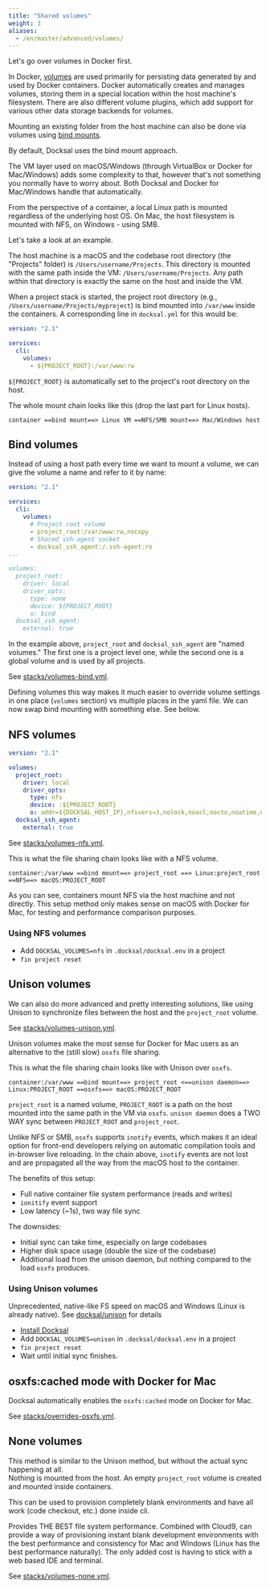 ```yaml
---
title: "Shared volumes"
weight: 3
aliases:
  - /en/master/advanced/volumes/
---
```



Let's go over volumes in Docker first. 

In Docker, [volumes](https://docs.docker.com/engine/admin/volumes/volumes/) are used primarily for persisting data 
generated by and used by Docker containers. Docker automatically creates and manages volumes, storing them in a special
location within the host machine's filesystem. There are also different volume plugins, which add support for 
various other data storage backends for volumes.

Mounting an existing folder from the host machine can also be done via volumes using 
[bind mounts](https://docs.docker.com/engine/admin/volumes/bind-mounts/). 

By default, Docksal uses the bind mount approach. 

The VM layer used on macOS/Windows (through VirtualBox or Docker for Mac/Windows) adds some complexity to that, however
that's not something you normally have to worry about. Both Docksal and Docker for Mac/Windows handle that automatically.
 
From the perspective of a container, a local Linux path is mounted regardless of the underlying host OS. 
On Mac, the host filesystem is mounted with NFS, on Windows - using SMB.

Let's take a look at an example.

The host machine is a macOS and the codebase root directory (the "Projects" folder) is `/Users/username/Projects`. 
This directory is mounted with the same path inside the VM: `/Users/username/Projects`. Any path within that directory 
is exactly the same on the host and inside the VM.

When a project stack is started, the project root directory (e.g., `/Users/username/Projects/myproject`) is bind mounted 
into `/var/www` inside the containers. A corresponding line in `docksal.yml` for this would be:

```yaml
version: "2.1"

services:
  cli:
    volumes:
      - ${PROJECT_ROOT}:/var/www:rw
```

`${PROJECT_ROOT}` is automatically set to the project's root directory on the host.

The whole mount chain looks like this (drop the last part for Linux hosts).

```
container ==bind mount==> Linux VM ==NFS/SMB mount==> Mac/Windows host   
```


## Bind volumes

Instead of using a host path every time we want to mount a volume, we can give the volume a name and refer to it by name: 

```yaml
version: "2.1"

services:
  cli:
    volumes:
      # Project root volume
      - project_root:/var/www:rw,nocopy
      # Shared ssh-agent socket
      - docksal_ssh_agent:/.ssh-agent:ro
...

volumes:
  project_root:
    driver: local
    driver_opts:
      type: none
      device: ${PROJECT_ROOT}
      o: bind
  docksal_ssh_agent:
    external: true
```

In the example above, `project_root` and `docksal_ssh_agent` are "named volumes." The first one is a project level one,
while the second one is a global volume and is used by all projects.

See [stacks/volumes-bind.yml](https://github.com/docksal/docksal/blob/master/stacks/volumes-bind.yml).

Defining volumes this way makes it much easier to override volume settings in one place (`volumes` section) vs multiple 
places in the yaml file. We can now swap bind mounting with something else. See below.


## NFS volumes

```yaml
version: "2.1"

volumes:
  project_root:
    driver: local
    driver_opts:
      type: nfs
      device: :${PROJECT_ROOT}
      o: addr=${DOCKSAL_HOST_IP},nfsvers=3,nolock,noacl,nocto,noatime,nodiratime,tcp,actimeo=1
  docksal_ssh_agent:
    external: true
```

See [stacks/volumes-nfs.yml](https://github.com/docksal/docksal/blob/master/stacks/volumes-nfs.yml).

This is what the file sharing chain looks like with a NFS volume. 

```
container:/var/www ==bind mount==> project_root ==> Linux:project_root ==NFS==> macOS:PROJECT_ROOT
```

As you can see, containers mount NFS via the host machine and not directly. This setup method only makes sense on macOS 
with Docker for Mac, for testing and performance comparison purposes.  

### Using NFS volumes

- Add `DOCKSAL_VOLUMES=nfs` in `.docksal/docksal.env` in a project
- `fin project reset`


## Unison volumes

We can also do more advanced and pretty interesting solutions, like using Unison to synchronize files between the host 
and the `project_root` volume. 

See [stacks/volumes-unison.yml](https://github.com/docksal/docksal/blob/master/stacks/volumes-unison.yml).

Unison volumes make the most sense for Docker for Mac users as an alternative to the (still slow) `osxfs` file sharing.

This is what the file sharing chain looks like with Unison over `osxfs`. 

```
container:/var/www ==bind mount==> project_root <==unison daemon==> Linux:PROJECT_ROOT ==osxfs==> macOS:PROJECT_ROOT
```

`project_root` is a named volume, `PROJECT_ROOT` is a path on the host mounted into the same path in the VM via `osxfs`. 
`unison daemon` does a TWO WAY sync between `PROJECT_ROOT` and `project_root`.

Unlike NFS or SMB, `osxfs` supports `inotify` events, which makes it an ideal option for front-end developers relying on
automatic compilation tools and in-browser live reloading. In the chain above, `inotify` events are not lost and are 
propagated all the way from the macOS host to the container.

The benefits of this setup:

- Full native container file system performance (reads and writes)
- `ionitify` event support
- Low latency (~1s), two way file sync

The downsides:

- Initial sync can take time, especially on large codebases
- Higher disk space usage (double the size of the codebase)
- Additional load from the unison daemon, but nothing compared to the load `osxfs` produces. 

### Using Unison volumes

Unprecedented, native-like FS speed on macOS and Windows (Linux is already native). See [docksal/unison](https://github.com/docksal/unison) for details

- [Install Docksal](/getting-started/setup/)
- Add `DOCKSAL_VOLUMES=unison` in `.docksal/docksal.env` in a project
- `fin project reset`
- Wait until initial sync finishes.


## osxfs:cached mode with Docker for Mac

Docksal automatically enables the `osxfs:cached` mode on Docker for Mac.

See [stacks/overrides-osxfs.yml](https://github.com/docksal/docksal/blob/master/stacks/overrides-osxfs.yml).


## None volumes

This method is similar to the Unison method, but without the actual sync happening at all.  
Nothing is mounted from the host. An empty `project_root` volume is created and mounted inside containers.

This can be used to provision completely blank environments and have all work (code checkout, etc.) done inside cli.

Provides THE BEST file system performance. Combined with Cloud9, can provide a way of provisioning instant blank 
development environments with the best performance and consistency for Mac and Windows (Linux has the best performance 
naturally). The only added cost is having to stick with a web based IDE and terminal.

See [stacks/volumes-none.yml](https://github.com/docksal/docksal/blob/master/stacks/overrides-none.yml).

